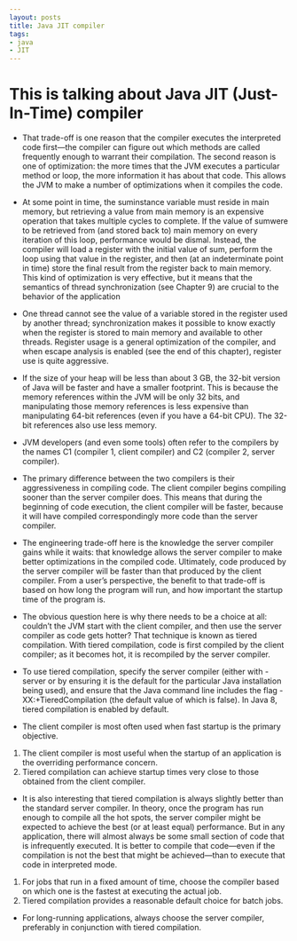 ```yaml
---
layout: posts
title: Java JIT compiler
tags:
- java
- JIT
---
```


# This is talking about Java JIT (Just-In-Time) compiler

- That trade-off is one reason that the compiler executes the interpreted code first—the compiler can figure out which methods are called frequently enough to warrant their compilation.
The second reason is one of optimization: the more times that the JVM executes a particular method or loop, the more information it has about that code. This allows the JVM to make a number of optimizations when it compiles the code.

- At some point in time, the suminstance variable must reside in main memory, but retrieving a value from main memory is an expensive operation that takes multiple cycles to complete. If the value of sumwere to be retrieved from (and stored back to) main memory on every iteration of this loop, performance would be dismal. Instead, the compiler will load a register with the initial value of sum, perform the loop using that value in the register, and then (at an indeterminate point in time) store the final result from the register back to main memory.
This kind of optimization is very effective, but it means that the semantics of thread synchronization (see Chapter 9) are crucial to the behavior of the application

- One thread cannot see the value of a variable stored in the register used by another thread; synchronization makes it possible to know exactly when the register is stored to main memory and available to other threads.
Register usage is a general optimization of the compiler, and when escape analysis is enabled (see the end of this chapter), register use is quite aggressive.


- If the size of your heap will be less than about 3 GB, the 32-bit version of Java will be faster and have a smaller footprint. This is because the memory references within the JVM will be only 32 bits, and manipulating those memory references is less expensive than manipulating 64-bit references (even if you have a 64-bit CPU). The 32-bit references also use less memory.

- JVM developers (and even some tools) often refer to the compilers by the names C1
(compiler 1, client compiler) and C2 (compiler 2, server compiler).

- The primary difference between the two compilers is their aggressiveness in compiling
code. The client compiler begins compiling sooner than the server compiler does. This
means that during the beginning of code execution, the client compiler will be faster,
because it will have compiled correspondingly more code than the server compiler.

- The engineering trade-off here is the knowledge the server compiler gains while it waits:
that knowledge allows the server compiler to make better optimizations in the compiled
code. Ultimately, code produced by the server compiler will be faster than that produced
by the client compiler. From a user’s perspective, the benefit to that trade-off is based
on how long the program will run, and how important the startup time of the program
is.

- The obvious question here is why there needs to be a choice at all: couldn’t the JVM
start with the client compiler, and then use the server compiler as code gets hotter? That
technique is known as tiered compilation. With tiered compilation, code is first compiled
by the client compiler; as it becomes hot, it is recompiled by the server compiler.

- To use tiered compilation, specify
the server compiler (either with -server or by ensuring it is the default for the particular
Java installation being used), and ensure that the Java command line includes the flag
-XX:+TieredCompilation (the default value of which is false). In Java 8, tiered compilation
is enabled by default.

- The client compiler is most often used when fast startup is the primary objective.

1. The client compiler is most useful when the startup of an application
is the overriding performance concern.
2. Tiered compilation can achieve startup times very close to those
obtained from the client compiler.

- It is also interesting that tiered compilation is always slightly better than the standard
server compiler. In theory, once the program has run enough to compile all the hot
spots, the server compiler might be expected to achieve the best (or at least equal) performance.
But in any application, there will almost always be some small section of code
that is infrequently executed. It is better to compile that code—even if the compilation
is not the best that might be achieved—than to execute that code in interpreted mode.

1. For jobs that run in a fixed amount of time, choose the compiler
based on which one is the fastest at executing the actual job.
1. Tiered compilation provides a reasonable default choice for batch
jobs.

- For long-running applications, always choose the server compiler, preferably in conjunction with tiered compilation.























